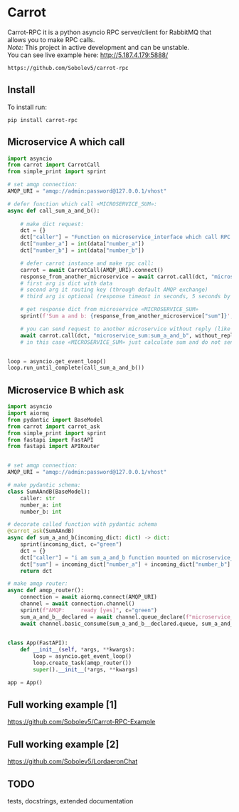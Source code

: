 # Carrot
Carrot-RPC it is a python asyncio RPC server/client for RabbitMQ that allows you to make RPC calls.  
*Note:* This project in active development and can be unstable.  
You can see live example here: http://5.187.4.179:5888/

```no-highlight
https://github.com/Sobolev5/carrot-rpc
```

## Install
To install run:
```no-highlight
pip install carrot-rpc
```


## Microservice A which call

```python
import asyncio
from carrot import CarrotCall
from simple_print import sprint

# set amqp connection:
AMQP_URI = "amqp://admin:password@127.0.0.1/vhost"

# defer function which call «MICROSERVICE_SUM»:
async def call_sum_a_and_b():
  
    # make dict request:
    dct = {}
    dct["caller"] = "Function on microservice_interface which call RPC in microservice_sum"
    dct["number_a"] = int(data["number_a"])
    dct["number_b"] = int(data["number_b"])

    # defer carrot instance and make rpc call:
    carrot = await CarrotCall(AMQP_URI).connect()
    response_from_another_microservice = await carrot.call(dct, "microservice_sum:sum_a_and_b", timeout=5)    
    # first arg is dict with data
    # second arg it routing key (through default AMQP exchange) 
    # third arg is optional (response timeout in seconds, 5 seconds by default) 

    # get response dict from microservice «MICROSERVICE_SUM»
    sprint(f'Sum a and b: {response_from_another_microservice["sum"]}', c="yellow")

    # you can send request to another microservice without reply (like standart call):
    await carrot.call(dct, "microservice_sum:sum_a_and_b", without_reply=True)
    # in this case «MICROSERVICE_SUM» just calculate sum and do not send response to caller.   


loop = asyncio.get_event_loop()
loop.run_until_complete(call_sum_a_and_b())

```


## Microservice B which ask

```python
import asyncio
import aiormq
from pydantic import BaseModel
from carrot import carrot_ask
from simple_print import sprint
from fastapi import FastAPI
from fastapi import APIRouter


# set amqp connection:
AMQP_URI = "amqp://admin:password@127.0.0.1/vhost"

# make pydantic schema:
class SumAAndB(BaseModel):
    caller: str
    number_a: int
    number_b: int

# decorate called function with pydantic schema
@carrot_ask(SumAAndB)
async def sum_a_and_b(incoming_dict: dict) -> dict:
    sprint(incoming_dict, c="green")
    dct = {}
    dct["caller"] = "i am sum_a_and_b function mounted on microservice_sum"
    dct["sum"] = incoming_dict["number_a"] + incoming_dict["number_b"]
    return dct

# make amqp router:
async def amqp_router():
    connection = await aiormq.connect(AMQP_URI)
    channel = await connection.channel()
    sprint(f"AMQP:     ready [yes]", c="green")
    sum_a_and_b__declared = await channel.queue_declare(f"microservice_sum:sum_a_and_b", durable=False)
    await channel.basic_consume(sum_a_and_b__declared.queue, sum_a_and_b, no_ack=False)  
    

class App(FastAPI):
    def __init__(self, *args, **kwargs):
        loop = asyncio.get_event_loop()
        loop.create_task(amqp_router())
        super().__init__(*args, **kwargs)

app = App()

```

## Full working example [1]
https://github.com/Sobolev5/Carrot-RPC-Example

## Full working example [2]
https://github.com/Sobolev5/LordaeronChat

## TODO
tests, docstrings, extended documentation






